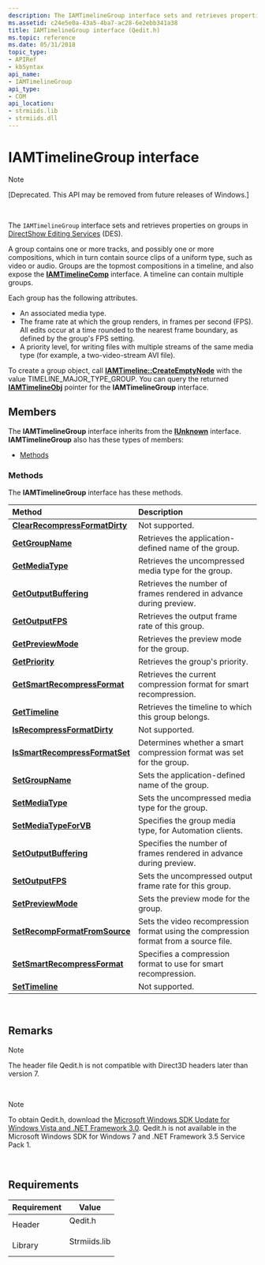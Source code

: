 ```yaml
---
description: The IAMTimelineGroup interface sets and retrieves properties on groups in DirectShow Editing Services (DES).A group contains one or more tracks, and possibly one or more compositions, which in turn contain source clips of a uniform type, such as video or audio. Groups are the topmost compositions in a timeline, and also expose the IAMTimelineComp interface. A timeline can contain multiple groups.Each group has the following attributes.An associated media type.The frame rate at which the group renders, in frames per second (FPS). All edits occur at a time rounded to the nearest frame boundary, as defined by the group's FPS setting.A priority level, for writing files with multiple streams of the same media type (for example, a two-video-stream AVI file).To create a group object, call IAMTimeline::CreateEmptyNode with the value TIMELINE\_MAJOR\_TYPE\_GROUP. You can query the returned IAMTimelineObj pointer for the IAMTimelineGroup interface.
ms.assetid: c24e5e0a-43a5-4ba7-ac28-6e2ebb341a38
title: IAMTimelineGroup interface (Qedit.h)
ms.topic: reference
ms.date: 05/31/2018
topic_type: 
- APIRef
- kbSyntax
api_name: 
- IAMTimelineGroup
api_type: 
- COM
api_location: 
- strmiids.lib
- strmiids.dll
---
```


# IAMTimelineGroup interface

> [!Note]  
> \[Deprecated. This API may be removed from future releases of Windows.\]

 

The `IAMTimelineGroup` interface sets and retrieves properties on groups in [DirectShow Editing Services](directshow-editing-services.md) (DES).

A group contains one or more tracks, and possibly one or more compositions, which in turn contain source clips of a uniform type, such as video or audio. Groups are the topmost compositions in a timeline, and also expose the [**IAMTimelineComp**](iamtimelinecomp.md) interface. A timeline can contain multiple groups.

Each group has the following attributes.

-   An associated media type.
-   The frame rate at which the group renders, in frames per second (FPS). All edits occur at a time rounded to the nearest frame boundary, as defined by the group's FPS setting.
-   A priority level, for writing files with multiple streams of the same media type (for example, a two-video-stream AVI file).

To create a group object, call [**IAMTimeline::CreateEmptyNode**](iamtimeline-createemptynode.md) with the value TIMELINE\_MAJOR\_TYPE\_GROUP. You can query the returned [**IAMTimelineObj**](iamtimelineobj.md) pointer for the **IAMTimelineGroup** interface.

## Members

The **IAMTimelineGroup** interface inherits from the [**IUnknown**](/windows/win32/api/unknwn/nn-unknwn-iunknown) interface. **IAMTimelineGroup** also has these types of members:

-   [Methods](#methods)

### Methods

The **IAMTimelineGroup** interface has these methods.



| Method                                                                            | Description                                                                                     |
|:----------------------------------------------------------------------------------|:------------------------------------------------------------------------------------------------|
| [**ClearRecompressFormatDirty**](iamtimelinegroup-clearrecompressformatdirty.md) | Not supported.<br/>                                                                       |
| [**GetGroupName**](iamtimelinegroup-getgroupname.md)                             | Retrieves the application-defined name of the group.<br/>                                 |
| [**GetMediaType**](iamtimelinegroup-getmediatype.md)                             | Retrieves the uncompressed media type for the group.<br/>                                 |
| [**GetOutputBuffering**](iamtimelinegroup-getoutputbuffering.md)                 | Retrieves the number of frames rendered in advance during preview.<br/>                   |
| [**GetOutputFPS**](iamtimelinegroup-getoutputfps.md)                             | Retrieves the output frame rate of this group.<br/>                                       |
| [**GetPreviewMode**](iamtimelinegroup-getpreviewmode.md)                         | Retrieves the preview mode for the group.<br/>                                            |
| [**GetPriority**](iamtimelinegroup-getpriority.md)                               | Retrieves the group's priority.<br/>                                                      |
| [**GetSmartRecompressFormat**](iamtimelinegroup-getsmartrecompressformat.md)     | Retrieves the current compression format for smart recompression.<br/>                    |
| [**GetTimeline**](iamtimelinegroup-gettimeline.md)                               | Retrieves the timeline to which this group belongs.<br/>                                  |
| [**IsRecompressFormatDirty**](iamtimelinegroup-isrecompressformatdirty.md)       | Not supported.<br/>                                                                       |
| [**IsSmartRecompressFormatSet**](iamtimelinegroup-issmartrecompressformatset.md) | Determines whether a smart compression format was set for the group.<br/>                 |
| [**SetGroupName**](iamtimelinegroup-setgroupname.md)                             | Sets the application-defined name of the group.<br/>                                      |
| [**SetMediaType**](iamtimelinegroup-setmediatype.md)                             | Sets the uncompressed media type for the group.<br/>                                      |
| [**SetMediaTypeForVB**](iamtimelinegroup-setmediatypeforvb.md)                   | Specifies the group media type, for Automation clients.<br/>                              |
| [**SetOutputBuffering**](iamtimelinegroup-setoutputbuffering.md)                 | Specifies the number of frames rendered in advance during preview.<br/>                   |
| [**SetOutputFPS**](iamtimelinegroup-setoutputfps.md)                             | Sets the uncompressed output frame rate for this group.<br/>                              |
| [**SetPreviewMode**](iamtimelinegroup-setpreviewmode.md)                         | Sets the preview mode for the group.<br/>                                                 |
| [**SetRecompFormatFromSource**](iamtimelinegroup-setrecompformatfromsource.md)   | Sets the video recompression format using the compression format from a source file.<br/> |
| [**SetSmartRecompressFormat**](iamtimelinegroup-setsmartrecompressformat.md)     | Specifies a compression format to use for smart recompression.<br/>                       |
| [**SetTimeline**](iamtimelinegroup-settimeline.md)                               | Not supported.<br/>                                                                       |



 

## Remarks

> [!Note]  
> The header file Qedit.h is not compatible with Direct3D headers later than version 7.

 

> [!Note]  
> To obtain Qedit.h, download the [Microsoft Windows SDK Update for Windows Vista and .NET Framework 3.0](https://msdn.microsoft.com/windowsvista/bb980924.aspx). Qedit.h is not available in the Microsoft Windows SDK for Windows 7 and .NET Framework 3.5 Service Pack 1.

 

## Requirements



| Requirement | Value |
|--------------------|-----------------------------------------------------------------------------------------|
| Header<br/>  | <dl> <dt>Qedit.h</dt> </dl>      |
| Library<br/> | <dl> <dt>Strmiids.lib</dt> </dl> |



 

 
